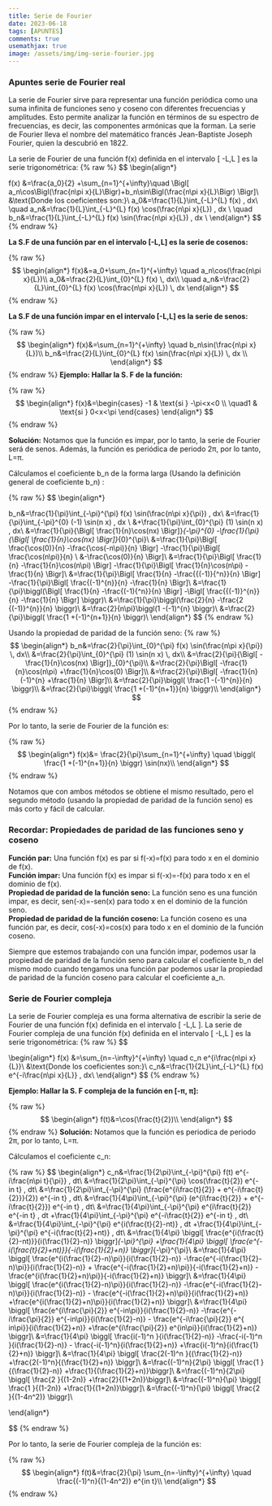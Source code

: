 ```yaml
---
title: Serie de Fourier 
date: 2023-06-18
tags: [APUNTES]
comments: true
usemathjax: true
image: /assets/img/img-serie-fourier.jpg
---
```

### Apuntes serie de Fourier real
La serie de Fourier sirve para representar una función periódica como una suma infinita de funciones seno y coseno con diferentes frecuencias y amplitudes. Esto permite analizar la función en términos de su espectro de frecuencias, es decir, las componentes armónicas que la forman. La serie de Fourier lleva el nombre del matemático francés Jean-Baptiste Joseph Fourier, quien la descubrió en 1822. 

La serie de Fourier de una función f(x) definida en el intervalo [ -L,L ] es la serie trigonométrica:
{% raw %}
$$
\begin{align*}
 
f(x) &=\frac{a_0}{2} +\sum_{n=1}^{+\infty}\quad \Bigl[ a_n\cos\Bigl(\frac{n\pi x}{L}\Bigr)+b_n\sin\Bigl(\frac{n\pi x}{L}\Bigr) \Bigr]\\
&\text{Donde los coeficientes son:}\\
a_0&=\frac{1}{L}\int_{-L}^{L} f(x) \, dx\\ \quad a_n&=\frac{1}{L}\int_{-L}^{L} f(x) \cos(\frac{n\pi x}{L}) \, dx
\\ \quad b_n&=\frac{1}{L}\int_{-L}^{L} f(x) \sin(\frac{n\pi x}{L}) \, dx \\
\end{align*}
$$
{% endraw %}

**La S.F de una función par en el intervalo [-L,L] es la serie de cosenos:**




{% raw %}
$$
\begin{align*}
f(x)&=a_0+\sum_{n=1}^{+\infty} \quad a_n\cos(\frac{n\pi x}{L})\\
a_0&=\frac{2}{L}\int_{0}^{L} f(x) \, dx\\ \quad a_n&=\frac{2}{L}\int_{0}^{L} f(x) \cos(\frac{n\pi x}{L}) \, dx
\end{align*}
$$
{% endraw %}

**La S.F de una función impar en el intervalo [-L,L] es la serie de senos:**

{% raw %}
$$
\begin{align*}
 f(x)&=\sum_{n=1}^{+\infty} \quad b_n\sin(\frac{n\pi x}{L})\\
 b_n&=\frac{2}{L}\int_{0}^{L} f(x) \sin(\frac{n\pi x}{L}) \, dx \\
\end{align*}
$$
{% endraw %}
**Ejemplo: Hallar la S. F de la función:**


{% raw %}
$$
\begin{align*}
f(x)&=\begin{cases} -1 & \text{si } -\pi<x<0 \\ \quad1 & \text{si } 0<x<\pi \end{cases}
\end{align*}
$$
{% endraw %}

**Solución:**
Notamos que la función es impar, por lo tanto, la serie de Fourier será de senos. Además, la función es periódica de periodo 2π, por lo tanto, L=π. <br>

Cálculamos el coeficiente b_n de la forma larga (Usando la definición general de coeficiente b_n) :

{% raw %}
$$
\begin{align*}

b_n&=\frac{1}{\pi}\int_{-\pi}^{\pi} f(x) \sin(\frac{n\pi x}{\pi}) \, dx\\
&=\frac{1}{\pi}\int_{-\pi}^{0} (-1) \sin(n x) \, dx \\
&+\frac{1}{\pi}\int_{0}^{\pi} (1) \sin(n x) \, dx\\
&=\frac{1}{\pi}{\Bigl[ \frac{1}{n}\cos(nx) \Bigr]}_{-\pi}^{0} -\frac{1}{\pi}{\Bigl[ \frac{1}{n}\cos(nx) \Bigr]}_{0}^{\pi}\\
&=\frac{1}{\pi}\Bigl[ \frac{\cos(0)}{n} -\frac{\cos(-n\pi)}{n} \Bigr] -\frac{1}{\pi}\Bigl[ \frac{\cos(n\pi)}{n} \\
&-\frac{\cos(0)}{n} \Bigr]\\
&=\frac{1}{\pi}\Bigl[ \frac{1}{n} -\frac{1}{n}\cos(n\pi) \Bigr] -\frac{1}{\pi}\Bigl[ \frac{1}{n}\cos(n\pi) -\frac{1}{n} \Bigr]\\
&=\frac{1}{\pi}\Bigl[ \frac{1}{n} -\frac{{(-1)}{^n}}{n} \Bigr] -\frac{1}{\pi}\Bigl[ \frac{(-1)^{n}}{n} -\frac{1}{n} \Bigr]\\
&=\frac{1}{\pi}\biggl(\Bigl[ \frac{1}{n} -\frac{(-1){^n}}{n} \Bigr] -\Bigl[ \frac{{(-1)}^{n}}{n} -\frac{1}{n} \Bigr] \biggr)\\
&=\frac{1}{\pi}\biggl(\frac{2}{n} -\frac{2 {(-1)}^{n}}{n} \biggr)\\
&=\frac{2}{n\pi}\biggl(1 -(-1)^{n} \biggr)\\
&=\frac{2}{\pi}\biggl( \frac{1 +(-1)^{n+1}}{n} \biggr)\\
\end{align*}
$$
{% endraw %}

Usando la propiedad de paridad de la función seno:
{% raw %}
$$
\begin{align*}
b_n&=\frac{2}{\pi}\int_{0}^{\pi} f(x) \sin(\frac{n\pi x}{\pi}) \, dx\\
&=\frac{2}{\pi}\int_{0}^{\pi} (1) \sin(n x) \, dx\\
&=\frac{2}{\pi}{\Bigl[ -\frac{1}{n}\cos(nx) \Bigr]}_{0}^{\pi}\\
&=\frac{2}{\pi}\Bigl[ -\frac{1}{n}\cos(n\pi) +\frac{1}{n}\cos(0) \Bigr]\\
&=\frac{2}{\pi}\Bigl[ -\frac{1}{n}(-1)^{n} +\frac{1}{n} \Bigr]\\
&=\frac{2}{\pi}\biggl( \frac{1 -(-1)^{n}}{n} \biggr)\\
&=\frac{2}{\pi}\biggl( \frac{1 +(-1)^{n+1}}{n} \biggr)\\
\end{align*}
$$
{% endraw %}




Por lo tanto, la serie de Fourier de la función es:


{% raw %}
$$
\begin{align*}
f(x)&= \frac{2}{\pi}\sum_{n=1}^{+\infty} \quad \biggl( \frac{1 +(-1)^{n+1}}{n} \biggr) \sin(nx)\\
\end{align*}
$$
{% endraw %}

Notamos que con ambos métodos se obtiene el mismo resultado, pero el segundo método (usando la propiedad de paridad de la función seno) es más corto y fácil de calcular.
### Recordar: Propiedades de paridad de las funciones seno y coseno
**Función par:** Una función f(x) es par si f(-x)=f(x) para todo x en el dominio de f(x).<br>
**Función impar:** Una función f(x) es impar si f(-x)=-f(x) para todo x en el dominio de f(x).<br>
**Propiedad de paridad de la función seno:** La función seno es una función impar, es decir, sen(-x)=-sen(x) para todo x en el dominio de la función seno.<br>
**Propiedad de paridad de la función coseno:** La función coseno es una función par, es decir, cos(-x)=cos(x) para todo x en el dominio de la función coseno.<br>


 Siempre que estemos trabajando con una función impar, podemos usar la propiedad de paridad de la función seno para calcular el coeficiente b_n del mismo modo cuando tengamos una función par podemos usar la propiedad de paridad de la función coseno para calcular el coeficiente a_n.

### Serie de Fourier compleja
La serie de Fourier compleja es una forma alternativa de escribir la serie de Fourier de una función f(x) definida en el intervalo [ -L,L ]. La serie de Fourier compleja de una función f(x) definida en el intervalo [ -L,L ] es la serie trigonométrica:
{% raw %}
$$

\begin{align*}
f(x) &=\sum_{n=-\infty}^{+\infty} \quad c_n e^{i\frac{n\pi x}{L}}\\
&\text{Donde los coeficientes son:}\\
c_n&=\frac{1}{2L}\int_{-L}^{L} f(x) e^{-i\frac{n\pi x}{L}} \, dx\\
\end{align*}
$$
{% endraw %}

**Ejemplo: Hallar la S. F compleja de la función en [-π, π]:**
    
{% raw %}
$$
\begin{align*}
f(t)&=\cos(\frac{t}{2})\\
\end{align*}
$$
{% endraw %}
**Solución:**
Notamos que la función es periodica de periodo 2π, por lo tanto, L=π. <br>

Cálculamos el coeficiente c_n:

{% raw %}
$$
\begin{align*}
c_n&=\frac{1}{2\pi}\int_{-\pi}^{\pi} f(t) e^{-i\frac{n\pi t}{\pi}} \, dt\\
&=\frac{1}{2\pi}\int_{-\pi}^{\pi} \cos(\frac{t}{2}) e^{-in t} \, dt\\
&=\frac{1}{2\pi}\int_{-\pi}^{\pi} (\frac{e^{i\frac{t}{2}} + e^{-i\frac{t}{2}}}{2})  e^{-in t} \, dt\\
&=\frac{1}{4\pi}\int_{-\pi}^{\pi} (e^{i\frac{t}{2}} + e^{-i\frac{t}{2}})  e^{-in t} \, dt\\
&=\frac{1}{4\pi}\int_{-\pi}^{\pi} e^{i\frac{t}{2}} e^{-in t} \, dt +\frac{1}{4\pi}\int_{-\pi}^{\pi} e^{-i\frac{t}{2}} e^{-in t} \, dt\\
&=\frac{1}{4\pi}\int_{-\pi}^{\pi} e^{i(\frac{t}{2}-nt)} \, dt +\frac{1}{4\pi}\int_{-\pi}^{\pi} e^{-i(\frac{t}{2}+nt)} \, dt\\
&=\frac{1}{4\pi} \biggl[ \frac{e^{i(\frac{t}{2}-nt)}}{i(\frac{1}{2}-n)} \biggr]_{-\pi}^{\pi} +\frac{1}{4\pi} \biggl[ \frac{e^{-i(\frac{t}{2}+nt)}}{-i(\frac{1}{2}+n)} \biggr]_{-\pi}^{\pi}\\
&=\frac{1}{4\pi} \biggl[ \frac{e^{i(\frac{1}{2}-n)\pi}}{i(\frac{1}{2}-n)} -\frac{e^{-i(\frac{1}{2}-n)\pi}}{i(\frac{1}{2}-n)}  + \frac{e^{-i(\frac{1}{2}+n)\pi}}{-i(\frac{1}{2}+n)} -\frac{e^{i(\frac{1}{2}+n)\pi}}{-i(\frac{1}{2}+n)} \biggr]\\
&=\frac{1}{4\pi} \biggl[ \frac{e^{i(\frac{1}{2}-n)\pi}}{i(\frac{1}{2}-n)} -\frac{e^{-i(\frac{1}{2}-n)\pi}}{i(\frac{1}{2}-n)}  - \frac{e^{-i(\frac{1}{2}+n)\pi}}{i(\frac{1}{2}+n)} +\frac{e^{i(\frac{1}{2}+n)\pi}}{i(\frac{1}{2}+n)} \biggr]\\
&=\frac{1}{4\pi} \biggl[ \frac{e^{i\frac{\pi}{2}} e^{-in\pi}}{i(\frac{1}{2}-n)} -\frac{e^{-i\frac{\pi}{2}} e^{-in\pi}}{i(\frac{1}{2}-n)}  - \frac{e^{-i\frac{\pi}{2}} e^{ in\pi}}{i(\frac{1}{2}+n)} +\frac{e^{i\frac{\pi}{2}} e^{in\pi}}{i(\frac{1}{2}+n)} \biggr]\\
&=\frac{1}{4\pi} \biggl[ \frac{i(-1)^n }{i(\frac{1}{2}-n)} -\frac{-i(-1)^n }{i(\frac{1}{2}-n)}  - \frac{-i(-1)^n}{i(\frac{1}{2}+n)} +\frac{i(-1)^n}{i(\frac{1}{2}+n)} \biggr]\\
&=\frac{1}{4\pi} \biggl[ \frac{2(-1)^n }{(\frac{1}{2}-n)} +\frac{2(-1)^n}{(\frac{1}{2}+n)} \biggr]\\
&=\frac{(-1)^n}{2\pi} \biggl[ \frac{1 }{(\frac{1}{2}-n)} +\frac{1}{(\frac{1}{2}+n)}\biggr]\\
&=\frac{(-1)^n}{2\pi} \biggl[ \frac{2 }{(1-2n)} +\frac{2}{(1+2n)}\biggr]\\
&=\frac{(-1)^n}{\pi} \biggl[ \frac{1 }{(1-2n)} +\frac{1}{(1+2n)}\biggr]\\
&=\frac{(-1)^n}{\pi} \biggl[ \frac{2 }{(1-4n^2)} \biggr]\\

\end{align*}


$$
{% endraw %}

Por lo tanto, la serie de Fourier compleja de la función es:

{% raw %}
$$
\begin{align*}
f(t)&=\frac{2}{\pi} \sum_{n=-\infty}^{+\infty} \quad \frac{(-1)^n}{(1-4n^2)} e^{in t}\\
\end{align*}
$$
{% endraw %}


